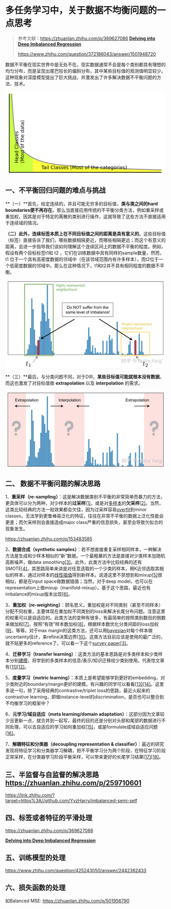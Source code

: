 #  多任务学习中，关于数据不均衡问题的一点思考

> 参考文献：https://zhuanlan.zhihu.com/p/369627086     **[Delving into Deep Imbalanced Regression](https://link.zhihu.com/?target=https%3A//arxiv.org/abs/2102.09554)**
>
>    https://www.zhihu.com/question/372186043/answer/1501948720

数据不平衡在现实世界中是无处不在。现实数据通常不会是每个类别都具有理想的均匀分布，而是呈现出尾巴较长的偏斜分布，其中某些目标值的观测值明显较少。这种现象对深度模型提出了巨大挑战，并激发出了许多解决数据不平衡问题的方法、技术。

<p>
    <img  src="../images/long-tail.jpg"/>
</p>

## 一、不平衡回归问题的难点与挑战

**（一）**首先，给定连续的，并且可能无穷多的目标值，**类与类之间的hard boundaries便不再存在**。那么当直接应用传统的不平衡分类方法，例如重采样或重加权，因其是对于特定的离散的类别进行操作，这就导致了这些方法不直接适用于连续域的情况。

**（二）**此外，连续标签本质上**在不同目标值之间的距离是具有意义的**。这些目标值（标签）直接告诉了我们，哪些数据相隔更近，而哪些相隔更远；而这个有意义的距离，会进一步指导我们该如何理解这个连续区间上的数据不平衡的程度。例如，假设有两个目标标签t1和 t2 ，它们在训练数据中具有同样的sample数量，然而， t1 位于一个具有高密度数据的邻域中（在该邻域范围内有许多样本），而t2位于一个低密度数据的邻域中。那么在这种情况下，t1和t2并不具有相同程度的数据不平衡。

<p>
    <img  src="../images/LDS1.jpg"/>
</p>



**（三）**最后，与分类问题不同，对于DIR，**某些目标值可能就根本没有数据**。而这也激发了对目标值做 **extrapolation** 以及 **interpolation** 的需求。

<p>
    <img  src="../images/LDS.jpg"/>
</p>

## 二、 数据不平衡问题的解决思路



1、**重采样（re-sampling）**：这是解决数据类别不平衡的非常简单而暴力的方法，更具体可以分为两种，对少样本的**过采样**[[1\]](#ref_1)，或是对[多样本](https://www.zhihu.com/search?q=多样本&search_source=Entity&hybrid_search_source=Entity&hybrid_search_extra={"sourceType"%3A"answer"%2C"sourceId"%3A1501948720})的**欠采样**[[2\]](#ref_2)。当然，这类比较经典的方法一般效果都会欠佳，因为过采样容易[overfit](https://www.zhihu.com/search?q=overfit&search_source=Entity&hybrid_search_source=Entity&hybrid_search_extra={"sourceType"%3A"answer"%2C"sourceId"%3A1501948720})到minor classes，无法学到更鲁棒易泛化的特征，往往在非常不平衡的数据上泛化性能会更差；而欠采样则会直接造成major class严重的信息损失，甚至会导致欠拟合的现象发生。

https://zhuanlan.zhihu.com/p/153483585

2、**数据合成（synthetic samples）**：若不想直接重复采样相同样本，一种解决方法是生成和少样本相似的“新”数据。一个最粗暴的方法是直接对少类样本加随机高斯噪声，做data smoothing[[3\]](#ref_3)。此外，此类方法中比较经典的还有SMOTE[[4\]](#ref_4)，其思路简单来讲是对任意选取的一个少类的样本，用K近邻选取其相似的样本，通过对样本的[线性插值](https://www.zhihu.com/search?q=线性插值&search_source=Entity&hybrid_search_source=Entity&hybrid_search_extra={"sourceType"%3A"answer"%2C"sourceId"%3A1501948720})得到新样本。说道这里不禁想到和mixup[[5\]](#ref_5)很相似，都是在input space做数据插值；当然，对于deep model，也可以在representation上做mixup（manifold-mixup）。基于这个思路，最近也有imbalance的mixup版本出现[[6\]](#ref_6)。

3、**重加权（re-weighting）**：顾名思义，重加权是对不同类别（甚至不同样本）分配不同权重，主要体现在重加权不同类别的loss来解决长尾分布问题。注意这里的权重可以是自适应的。此类方法的变种有很多，有最简单的按照类别数目的倒数来做加权[[7\]](#ref_7)，按照“有效”样本数加权[[8\]](#ref_8)，根据样本数优化分类间距的loss加权[[9\]](#ref_9)，等等。对于max margin的这类方法，还可以用[bayesian](https://www.zhihu.com/search?q=bayesian&search_source=Entity&hybrid_search_source=Entity&hybrid_search_extra={"sourceType"%3A"answer"%2C"sourceId"%3A1501948720})对每个样本做uncertainty估计，来refine决策边界[[10\]](#ref_10)。这类方法目前应该是使用的最广泛的，就不贴更多的reference了，可以看一下这个[survey paper](https://www.zhihu.com/search?q=survey+paper&search_source=Entity&hybrid_search_source=Entity&hybrid_search_extra={"sourceType"%3A"answer"%2C"sourceId"%3A1501948720})[[3\]](#ref_3)。

4、**迁移学习（transfer learning）**：这类方法的基本思路是对多类样本和少类样本分别[建模](https://www.zhihu.com/search?q=建模&search_source=Entity&hybrid_search_source=Entity&hybrid_search_extra={"sourceType"%3A"answer"%2C"sourceId"%3A1501948720})，将学到的多类样本的信息/表示/知识迁移给少类别使用。代表性文章有[[11\]](#ref_11)[[12\]](#ref_12)。

5、**度量学习（metric learning）**：本质上是希望能够学到更好的embedding，对少类附近的boundary/margin更好的建模。有兴趣的同学可以看看[[13\]](#ref_13)[[14\]](#ref_14)。这里多说一句，除了采用经典的contrastive/triplet loss的思路，最近火起来的contrastive learning，即做instance-level的discrimination，是否也可以整合到不均衡学习的框架中？

6、**元学习/域自适应（meta learning/domain adaptation）**：这部分因为文章较少且更新一点，就合并到一起写，最终的目的还是分别对头部和尾部的数据进行不同处理，可以去自适应的学习如何重加权[[15\]](#ref_15)，或是formulate成域自适应问题[[16\]](#ref_16)。

7、**解耦特征和分类器（decoupling representation & classifier）**：最近的研究发现将特征学习和分类器学习解耦，把不平衡学习分为两个阶段，在特征学习阶段正常采样，在分类器学习阶段平衡采样，可以带来更好的长尾学习结果[[17\]](#ref_17)[[18\]](#ref_18)。



## 三、半监督与自监督的解决思路 https://zhuanlan.zhihu.com/p/259710601

https://link.zhihu.com/?target=https%3A//github.com/YyzHarry/imbalanced-semi-self



## 四、标签或者特征的平滑处理

https://zhuanlan.zhihu.com/p/369627086

**[Delving into Deep Imbalanced Regression](https://link.zhihu.com/?target=https%3A//arxiv.org/abs/2102.09554)**



## 五、训练模型的处理

https://www.zhihu.com/question/425243050/answer/2442362433



## 六、损失函数的处理

如Balanced MSE: https://zhuanlan.zhihu.com/p/501956790
